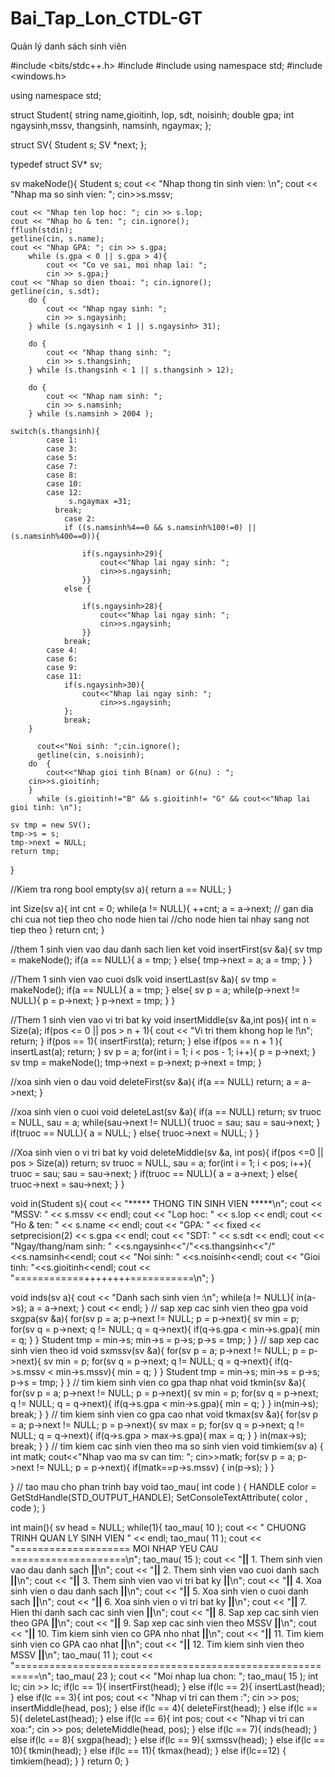# Bai_Tap_Lon_CTDL-GT
Quản lý danh sách sinh viên


#include <bits/stdc++.h>
#include <string>
#include<iostream>
using namespace std;
#include <windows.h>

using namespace std;
 
struct Student{
	string name,gioitinh, lop, sdt, noisinh;
	double gpa;
	int ngaysinh,mssv, thangsinh, namsinh, ngaymax;
};
 
struct SV{
	Student s;
	SV *next;
};
 
typedef struct SV* sv; 
 

sv makeNode(){
	Student s;
	cout << "Nhap thong tin sinh vien: \n";
	cout << "Nhap ma so sinh vien: "; 
	cin>>s.mssv;

	cout << "Nhap ten lop hoc: "; cin >> s.lop;
	cout << "Nhap ho & ten: "; cin.ignore();
	fflush(stdin);
	getline(cin, s.name);
	cout << "Nhap GPA: "; cin >> s.gpa;
	    while (s.gpa < 0 || s.gpa > 4){
	    	cout << "Co ve sai, moi nhap lai: ";
	    	cin >> s.gpa;}
	cout << "Nhap so dien thoai: "; cin.ignore();
	getline(cin, s.sdt);
        do {
            cout << "Nhap ngay sinh: ";
            cin >> s.ngaysinh;
        } while (s.ngaysinh < 1 || s.ngaysinh> 31);
      
        do {
            cout << "Nhap thang sinh: ";
            cin >> s.thangsinh;
        } while (s.thangsinh < 1 || s.thangsinh > 12);
           
        do {
            cout << "Nhap nam sinh: ";
            cin >> s.namsinh;
        } while (s.namsinh > 2004 );
           
	switch(s.thangsinh){
		  	case 1:
            case 3:
            case 5:
            case 7:
            case 8:
            case 10:
            case 12:
                 s.ngaymax =31; 
              break;
                case 2:
                if ((s.namsinh%4==0 && s.namsinh%100!=0) || (s.namsinh%400==0)){
				
                	if(s.ngaysinh>29){
                		cout<<"Nhap lai ngay sinh: ";
						cin>>s.ngaysinh; 
					}}
                else {
				
                    if(s.ngaysinh>28){
                    	cout<<"Nhap lai ngay sinh: ";
						cin>>s.ngaysinh; 
					}}
                break;
            case 4:
            case 6:
            case 9:
            case 11:
                if(s.ngaysinh>30){
                	cout<<"Nhap lai ngay sinh: ";
						cin>>s.ngaysinh;
				};
                break;
        }
        
		  cout<<"Noi sinh: ";cin.ignore();
	      getline(cin, s.noisinh);
		do  {
			cout<<"Nhap gioi tinh B(nam) or G(nu) : ";
		cin>>s.gioitinh;
		}
	      while (s.gioitinh!="B" && s.gioitinh!= "G" && cout<<"Nhap lai gioi tinh: \n");
		
	sv tmp = new SV();
	tmp->s = s;
	tmp->next = NULL;
	return tmp;
}
 
//Kiem tra rong
bool empty(sv a){
	return a == NULL;
}
 
int Size(sv a){
	int cnt = 0;
	while(a != NULL){
		++cnt;
		a = a->next; // gan dia chi cua not tiep theo cho node hien tai
		//cho node hien tai nhay sang not tiep theo
	}
	return cnt;
}
 
//them 1 sinh vien vao dau danh sach lien ket
void insertFirst(sv &a){
	sv tmp = makeNode();
	if(a == NULL){
		a = tmp;
	}
	else{
		tmp->next = a;
		a = tmp;
	}
}
 
//Them 1 sinh vien vao cuoi dslk
void insertLast(sv &a){
	sv tmp = makeNode();
	if(a == NULL){
		a = tmp;
	}
	else{
		sv p = a;
		while(p->next != NULL){
			p = p->next;
		}
		p->next = tmp;
	}
}
 
//Them 1 sinh vien vao vi tri bat ky
void insertMiddle(sv &a,int pos){
	int n = Size(a);
	if(pos <= 0 || pos > n + 1){
		cout << "Vi tri them khong hop le !\n"; return;
	}
	if(pos == 1){
		insertFirst(a); return;
	}
	else if(pos == n + 1 ){
		insertLast(a); return;
	}
	sv p = a;
	for(int i = 1; i < pos - 1; i++){
		p = p->next;
	}
	sv tmp = makeNode();
	tmp->next = p->next;
	p->next = tmp;
}
 
//xoa sinh vien o dau
void deleteFirst(sv &a){
	if(a == NULL) return;
	a = a->next;
}
 
//xoa sinh vien o cuoi
void deleteLast(sv &a){
	if(a == NULL) return;
	sv truoc = NULL, sau = a;
	while(sau->next != NULL){
		truoc = sau;
		sau = sau->next;
	}
	if(truoc == NULL){
		a = NULL;
	}
	else{
		truoc->next = NULL;
	}
}
 
//Xoa sinh vien o vi tri bat ky
void deleteMiddle(sv &a, int pos){
	if(pos <=0 || pos > Size(a)) return;
	sv truoc = NULL, sau = a;
	for(int i = 1; i < pos; i++){
		truoc = sau;
		sau = sau->next;
	}
	if(truoc == NULL){
		a = a->next;
	}
	else{
		truoc->next = sau->next;
	}
}
 
void in(Student s){
	cout << "***** THONG TIN SINH VIEN *****\n";
	cout << "MSSV: " << s.mssv << endl;
	cout << "Lop hoc: " << s.lop << endl;
	cout << "Ho & ten: " << s.name << endl;
    cout << "GPA: " << fixed << setprecision(2) << s.gpa << endl;
	cout << "SDT: " << s.sdt << endl;
	cout << "Ngay/thang/nam sinh: " <<s.ngaysinh<<"/"<<s.thangsinh<<"/"<<s.namsinh<<endl;
	cout << "Noi sinh: " <<s.noisinh<<endl;
    cout << "Gioi tinh: "<<s.gioitinh<<endl; 
	cout << "============++++++++===========\n";
}

void inds(sv a){
	cout << "Danh sach sinh vien :\n";
	while(a != NULL){
		in(a->s);
		a = a->next;
	}
	cout << endl;
}
// sap xep cac sinh vien theo gpa
void sxgpa(sv &a){
	for(sv p = a; p->next != NULL; p = p->next){
		sv min = p;
		for(sv q = p->next; q != NULL; q = q->next){
			if(q->s.gpa < min->s.gpa){
				min = q;
			}
		}
		Student tmp = min->s;
		min->s = p->s;
		p->s = tmp;
	}
}
// sap xep cac sinh vien theo id
void sxmssv(sv &a){
	for(sv p = a; p->next != NULL; p = p->next){
		sv min = p;
		for(sv q = p->next; q != NULL; q = q->next){
			if(q->s.mssv < min->s.mssv){
				min = q;
			}
		}
		Student tmp = min->s;
		min->s = p->s;
		p->s = tmp;
	}
}
// tim kiem sinh vien co gpa thap nhat
void tkmin(sv &a){
	for(sv p = a; p->next != NULL; p = p->next){
		sv min = p;
		for(sv q = p->next; q != NULL; q = q->next){
			if(q->s.gpa < min->s.gpa){
				min = q;
			}
		}
		in(min->s);
		break;
	}
}
// tim kiem sinh vien co gpa cao nhat
void tkmax(sv &a){
	for(sv p = a; p->next != NULL; p = p->next){
		sv max = p;
		for(sv q = p->next; q != NULL; q = q->next){
			if(q->s.gpa > max->s.gpa){
				max = q;
			}
		}
		in(max->s);
		break;
	}
}
// tim kiem cac sinh vien theo ma so sinh vien
void timkiem(sv a)
{
    int matk;
    cout<<"Nhap vao ma sv can tim: ";
    cin>>matk;
  for(sv p = a; p->next != NULL; p = p->next){
		if(matk==p->s.mssv)
		{
		    in(p->s);
		 }
		}
		  
}
// tao mau cho phan trinh bay
void tao_mau( int code ) {
    HANDLE color = GetStdHandle(STD_OUTPUT_HANDLE);
    SetConsoleTextAttribute( color , code );
}
 
 
int main(){
	sv head = NULL;
	while(1){
		tao_mau( 10 );
		cout << " CHUONG TRINH QUAN LY SINH VIEN " << endl;
		tao_mau( 11 );
		cout << "==================== MOI NHAP YEU CAU ====================\n";
		tao_mau( 15 );
		cout << "**||**   1. Them sinh vien vao dau danh sach        **||**\n";
		cout << "**||**   2. Them sinh vien vao cuoi danh sach       **||**\n";
		cout << "**||**   3. Them sinh vien vao vi tri bat ky        **||**\n";
		cout << "**||**   4. Xoa sinh vien o dau danh sach           **||**\n";
		cout << "**||**   5. Xoa sinh vien o cuoi danh sach          **||**\n";
		cout << "**||**   6. Xoa sinh vien o vi tri bat ky           **||**\n";
		cout << "**||**   7. Hien thi danh sach cac sinh vien        **||**\n";
		cout << "**||**   8. Sap xep cac sinh vien theo GPA          **||**\n";
		cout << "**||**   9. Sap xep cac sinh vien theo MSSV         **||**\n";
		cout << "**||**   10. Tim kiem sinh vien co GPA nho nhat     **||**\n";
		cout << "**||**   11. Tim kiem sinh vien co GPA cao nhat     **||**\n";
		cout << "**||**   12. Tim kiem sinh vien theo MSSV           **||**\n";
		tao_mau( 11 );
		cout << "==========================================================\n";
		tao_mau( 23 );
		cout << "Moi nhap lua chon: ";
		tao_mau( 15 );
		int lc; cin >> lc;
		if(lc == 1){
			insertFirst(head);
		}
		else if(lc == 2){
			insertLast(head);
		}
		else if(lc == 3){
			int pos; cout << "Nhap vi tri can them :"; cin >> pos;
			insertMiddle(head, pos);
		}
		else if(lc == 4){
			deleteFirst(head);
		}
		else if(lc == 5){
			deleteLast(head);
		}
		else if(lc == 6){
			int pos; cout << "Nhap vi tri can xoa:"; cin >> pos;
			deleteMiddle(head, pos);
		}
		else if(lc == 7){
			inds(head);
		}
		else if(lc == 8){
			sxgpa(head);
		}
		else if(lc == 9){
			sxmssv(head);
		}
		else if(lc == 10){
			tkmin(head);
		}
		else if(lc == 11){
			tkmax(head);
	}
	    else if(lc==12)
	    {
	        timkiem(head);
	    }
	}
	return 0;
}
 
